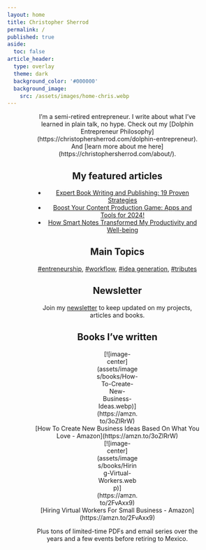 ```yaml
---
layout: home
title: Christopher Sherrod
permalink: /
published: true
aside:
  toc: false
article_header:
  type: overlay
  theme: dark
  background_color: '#000000'
  background_image:
    src: /assets/images/home-chris.webp
---
```

<div style="width:75%; margin:0 auto;" align="center" markdown="1">
I’m a semi-retired entrepreneur. I write about what I’ve learned in plain talk, no hype. Check out my [Dolphin Entrepreneur Philosophy](https://christophersherrod.com/dolphin-entrepreneur). And [learn more about me here](https://christophersherrod.com/about/).

## My featured articles
- [Expert Book Writing and Publishing: 19 Proven Strategies](https://christophersherrod.com/book-advice/)
- [Boost Your Content Production Game: Apps and Tools for 2024!](https://christophersherrod.com/workflow)
- [How Smart Notes Transformed My Productivity and Well-being](https://christophersherrod.com/smart-notes/)

## Main Topics
[#entreneurship](https://christophersherrod.com/archive/?tag=entrepreneurship), [#workflow](https://christophersherrod.com/archive/?tag=workflow-apps), [#idea generation](https://christophersherrod.com/archive/?tag=idea-generation), [#tributes](https://christophersherrod.com/archive/?tag=tribute)

## Newsletter
Join my [newsletter](https://christophersherrod.com/newsletter/) to keep updated on my projects, articles and books.

## Books I’ve written
<div style="width:25%; margin:0 auto;" align="center" markdown="1">
[![image-center](assets/images/books/How-To-Create-New-Business-Ideas.webp)](https://amzn.to/3oZlRrW)
</div>
[How To Create New Business Ideas Based On What You Love - Amazon](https://amzn.to/3oZlRrW)

<div style="width:25%; margin:0 auto;" align="center" markdown="1">
[![image-center](assets/images/books/Hiring-Virtual-Workers.webp)](https://amzn.to/2FvAxx9)
</div>
[Hiring Virtual Workers For Small Business - Amazon](https://amzn.to/2FvAxx9)

Plus tons of limited-time PDFs and email series over the years and a few events before retiring to Mexico.
</div>